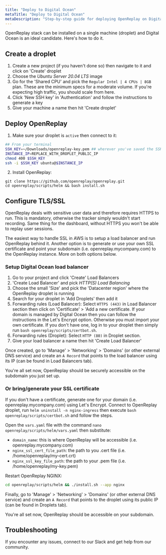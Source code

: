 ```yaml
---
title: "Deploy to Digital Ocean"
metaTitle: "Deploy to Digital Ocean"
metaDescription: "Step-by-step guide for deploying OpenReplay on Digital Ocean."
---
```


OpenReplay stack can be installed on a single machine (droplet) and Digital Ocean is an ideal candidate. Here's how to do it.

## Create a droplet

1. Create a new project (if you haven't done so) then navigate to it and click on 'Create' droplet
2. Choose the *Ubuntu Server 20.04 LTS* image
4. Go for the 'Shared CPU' and pick the `Regular Intel | 4 CPUs | 8GB` plan. These are the minimum specs for a moderate volume. If you're expecting high traffic, you should scale from here.
5. Click 'New SSH key' in 'Authentication' and follow the instructions to generate a key
6. Give your machine a name then hit 'Create droplet'

## Deploy OpenReplay

1. Make sure your droplet is `active` then connect to it:

```bash
## From your terminal
SSH_KEY=~/Downloads/openreplay-key.pem ## wherever you've saved the SSH key
INSTANCE_IP=REPLACE_WITH_DROPLET_PUBLIC_IP
chmod 400 $SSH_KEY
ssh -i $SSH_KEY ubuntu@$INSTANCE_IP
```

2. Install OpenReplay:

```shellsession
git clone https://github.com/openreplay/openreplay.git
cd openreplay/scripts/helm && bash install.sh
```

## Configure TLS/SSL

OpenReplay deals with sensitive user data and therefore requires HTTPS to run. This is mandatory, otherwise the tracker simply wouldn't start recording. Same thing for the dashboard, without HTTPS you won't be able to replay user sessions.

The easiest way to handle SSL in AWS is to setup a load balancer and run OpenReplay behind it. Another option is to generate or use your own SSL certificate and point your subdomain (i.e. openreplay.mycompany.com) to the OpenReplay instance. More on both options below.

### Setup Digital Ocean load balancer

1. Go to your project and click 'Create' Load Balancers
2. 'Create Load Balancer' and pick *HTTP(S) Load Balancing*
3. Choose the small 'Size' and pick the 'Datacenter region' where the OpenReplay droplet is running
4. Search for your droplet in 'Add Droplets' then add it
5. Forwarding rules (Load Balancer): Select `HTTPS (443)` in Load Balancer section then click on 'Certificate' > 'Add a new certificate. If your domain is managed by Digital Ocean then you can follow the instructions in the Let's Encrypt option. Otherwise you must import your own certificate. If you don't have one, log in to your droplet then simply run `bash openreplay/scripts/certbot.sh`.
6. Forwarding rules (Droplet): Select `HTTP (80)` in Droplet section.
7. Give your load balancer a name then hit 'Create Load Balancer'

Once created, go to 'Manage' > 'Networking' > 'Domains' (or other external DNS service) and create an `A Record` that points to the load balancer using its IP (can be found in Load Balancers tab).

You're all set now, OpenReplay should be securely accessible on the subdomain you just set up.

### Or bring/generate your SSL certificate

If you don't have a certificate, generate one for your domain (i.e. openreplay.mycompany.com) using Let's Encrypt. Connect to OpenReplay droplet, run `helm uninstall -n nginx-ingress` then execute `bash openreplay/scripts/certbot.sh` and follow the steps.

Open the `vars.yaml` file with the command `nano openreplay/scripts/helm/vars.yaml` then substitute:
- `domain_name`: this is where OpenReplay will be accessible (i.e. openreplay.mycompany.com)
- `nginx_ssl_cert_file_path`: the path to you .cert file (i.e. /home/openreplay/my-cert.crt)
- `nginx_ssl_key_file_path`: the path to your .pem file (i.e. /home/openreplay/my-key.pem)

Restart OpenReplay NGINX:

```bash
cd openreplay/scripts/helm && ./install.sh --app nginx
```

Finally, go to 'Manage' > 'Networking' > 'Domains' (or other external DNS service) and create an `A Record` that points to the droplet using its public IP (can be found in Droplets tab).

You're all set now, OpenReplay should be accessible on your subdomain.

## Troubleshooting

If you encounter any issues, connect to our Slack and get help from our community.
